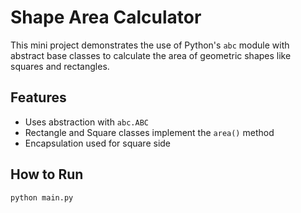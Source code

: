 # Shape Area Calculator

This mini project demonstrates the use of Python's `abc` module with abstract base classes to calculate the area of geometric shapes like squares and rectangles.

## Features
- Uses abstraction with `abc.ABC`
- Rectangle and Square classes implement the `area()` method
- Encapsulation used for square side

## How to Run
```bash
python main.py
